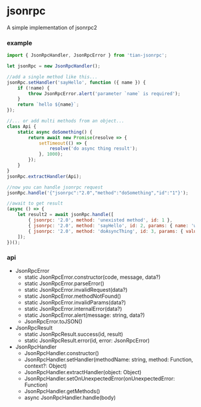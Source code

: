 # jsonrpc
A simple implementation of jsonrpc2

### example

```js
import { JsonRpcHandler, JsonRpcError } from 'tian-jsonrpc';

let jsonRpc = new JsonRpcHandler();

//add a single method like this...
jsonRpc.setHandler('sayHello', function ({ name }) {
    if (!name) {
        throw JsonRpcError.alert('parameter `name` is required');
    }
    return `hello ${name}`;
});

//... or add multi methods from an object...
class Api {
    static async doSomething() {
        return await new Promise(resolve => {
            setTimeout(() => {
                resolve('do async thing result');
            }, 1000);
        });
    }
}
jsonRpc.extractHandler(Api);

//now you can handle jsonrpc request
jsonRpc.handle('{"jsonrpc":"2.0","method":"doSomething","id":"1"}');

//await to get result
(async () => {
    let result2 = await jsonRpc.handle([
        { jsonrpc: '2.0', method: 'unexisted method', id: 1 },
        { jsonrpc: '2.0', method: 'sayHello', id: 2, params: { name: 'world' } },
        { jsonrpc: '2.0', method: 'doAsyncThing', id: 3, params: { value: 'params...' } }
    ]);
})();
```

### api
+ JsonRpcError
    + static JsonRpcError.constructor(code, message, data?)
    + static JsonRpcError.parseError()
    + static JsonRpcError.invalidRequest(data?)
    + static JsonRpcError.methodNotFound()
    + static JsonRpcError.invalidParams(data?)
    + static JsonRpcError.internalError(data?)
    + static JsonRpcError.alert(message: string, data?)
    + JsonRpcError.toJSON()
+ JsonRpcResult
    + static JsonRpcResult.success(id, result)
    + static JsonRpcResult.error(id, error: JsonRpcError)
+ JsonRpcHandler
    + JsonRpcHandler.constructor()
    + JsonRpcHandler.setHandler(methodName: string, method: Function, context?: Object)
    + JsonRpcHandler.extractHandler(object: Object)
    + JsonRpcHandler.setOnUnexpectedError(onUnexpectedError: Function)
    + JsonRpcHandler.getMethods()
    + async JsonRpcHandler.handle(body)